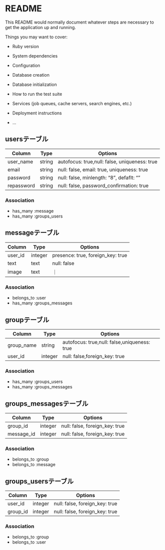 # README

This README would normally document whatever steps are necessary to get the
application up and running.

Things you may want to cover:

* Ruby version

* System dependencies

* Configuration

* Database creation

* Database initialization

* How to run the test suite

* Services (job queues, cache servers, search engines, etc.)

* Deployment instructions

* ...
## usersテーブル
|Column|Type|Options|
|------|----|-------|
|user_name|string|autofocus: true,null: false, uniqueness: true|
|email|string|null: false, email: true, uniqueness: true|
|password|string|null: false, minlength: “8”, defaflt: “”|
|repassword|string|null: false, password_confirmation: true|

### Association
- has_many :message
- has_many :groups_users


## messageテーブル
|Column|Type|Options|
|------|----|-------|
|user_id|integer|presence: true, foreign_key: true|
|text|text|null: false|
|image|text|  ｜

### Association
- belongs_to :user
- has_many :groups_messages


## groupテーブル
|Column|Type|Options|
|------|----|-------|
|group_name|string|autofocus: true,null: false,uniqueness: true|
|user_id|integer|null: false,foreign_key: true|

### Association
- has_many :groups_users
- has_many :groups_messages


## groups_messagesテーブル

|Column|Type|Options|
|------|----|-------|
|group_id|integer|null: false, foreign_key: true|
|message_id|integer|null: false, foreign_key: true|

### Association
- belongs_to :group
- belongs_to :message


## groups_usersテーブル

|Column|Type|Options|
|------|----|-------|
|user_id|integer|null: false, foreign_key: true|
|group_id|integer|null: false, foreign_key: true|

### Association
- belongs_to :group
- belongs_to :user